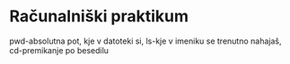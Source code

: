# Računalniški praktikum
pwd-absolutna pot, kje v datoteki si, ls-kje v imeniku se trenutno nahajaš, cd-premikanje po besedilu

